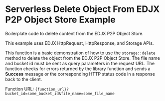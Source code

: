 <!--
title: .'Delete particular file on a particular bucket on EDJX P2P Object Store'
description: 'Boilerplate code to delete content on EDJX P2P Object Store'
platform: EDJX
language: Rust
-->

# Serverless Delete Object From EDJX P2P Object Store Example

Boilerplate code to delete content from the EDJX P2P Object Store.

This example uses EDJX HttpRequest, HttpResponse, and Storage APIs.

This function is a basic demonstration of how to use the `storage::delete` method to delete the object from the EDJX P2P Object Store. The file name and bucket id must be sent as query parameters in the request URL. The function checks for errors returned by the library function and sends a **Success** message or the corresponding HTTP status code in a response back to the client.

Function URL: `{function_url}?bucket_id=some_bucket_id&file_name=some_file_name`
